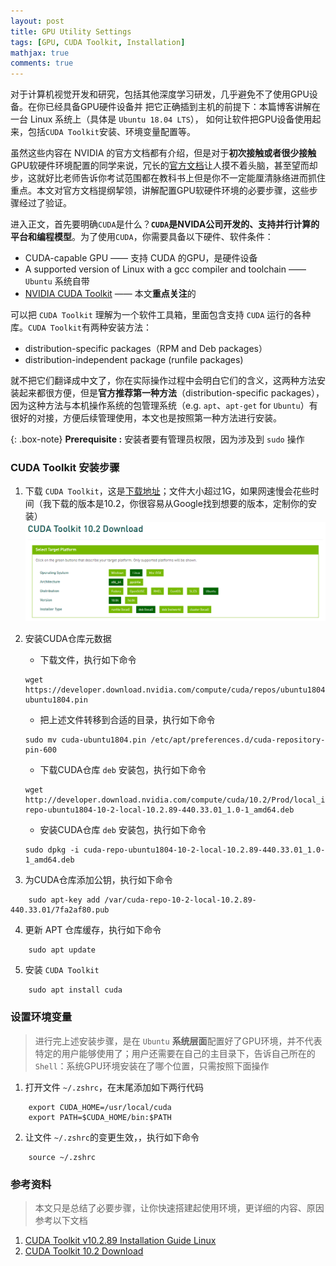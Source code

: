 ```yaml
---
layout: post
title: GPU Utility Settings
tags: [GPU, CUDA Toolkit, Installation]
mathjax: true
comments: true
---
```


对于计算机视觉开发和研究，包括其他深度学习研发，几乎避免不了使用GPU设备。在你已经具备GPU硬件设备并
把它正确插到主机的前提下：本篇博客讲解在一台 Linux 系统上（具体是 `Ubuntu 18.04 LTS`），
如何让软件把GPU设备使用起来，包括`CUDA Toolkit`安装、环境变量配置等。

虽然这些内容在 NVIDIA 的官方文档都有介绍，但是对于**初次接触或者很少接触**GPU软硬件环境配置的同学来说，冗长的[官方文档](https://docs.nvidia.com/cuda/archive/10.2/cuda-installation-guide-linux/index.html)让人摸不着头脑，甚至望而却步，这就好比老师告诉你考试范围都在教科书上但是你不一定能厘清脉络进而抓住重点。本文对官方文档提纲挈领，讲解配置GPU软硬件环境的必要步骤，这些步骤经过了验证。

进入正文，首先要明确`CUDA`是什么？**`CUDA`是NVIDA公司开发的、支持并行计算的平台和编程模型**。为了使用`CUDA`，你需要具备以下硬件、软件条件：
* CUDA-capable GPU —— 支持 CUDA 的GPU，是硬件设备
* A supported version of Linux with a gcc compiler and toolchain —— `Ubuntu` 系统自带
* [NVIDIA CUDA Toolkit](http://developer.nvidia.com/cuda-downloads) —— 本文**重点关注**的

可以把 `CUDA Toolkit` 理解为一个软件工具箱，里面包含支持 `CUDA` 运行的各种库。`CUDA Toolkit`有两种安装方法：
* distribution-specific packages（RPM and Deb packages）
* distribution-independent package (runfile packages)

就不把它们翻译成中文了，你在实际操作过程中会明白它们的含义，这两种方法安装起来都很方便，但是**官方推荐第一种方法**（distribution-specific packages），因为这种方法与本机操作系统的包管理系统（e.g. `apt`、`apt-get` for `Ubuntu`）有很好的对接，方便后续管理使用，本文也是按照第一种方法进行安装。


{: .box-note}
**Prerequisite :** 安装者要有管理员权限，因为涉及到 `sudo` 操作

### CUDA Toolkit 安装步骤
1. 下载 `CUDA Toolkit`，这是[下载地址](https://developer.nvidia.com/cuda-10.2-download-archive?target_os=Linux&target_arch=x86_64&target_distro=Ubuntu&target_version=1804&target_type=deblocal)；文件大小超过1G，如果网速慢会花些时间（我下载的版本是10.2，你很容易从Google找到想要的版本，定制你的安装）
![](../img/post/cuda_toolkit_info.png)

2. 安装CUDA仓库元数据
    * 下载文件，执行如下命令
    ```shell
    wget https://developer.download.nvidia.com/compute/cuda/repos/ubuntu1804/x86_64/cuda-ubuntu1804.pin
    ```

    * 把上述文件转移到合适的目录，执行如下命令
    ```shell
    sudo mv cuda-ubuntu1804.pin /etc/apt/preferences.d/cuda-repository-pin-600
    ```

    * 下载CUDA仓库 `deb` 安装包，执行如下命令
    ```shell
    wget http://developer.download.nvidia.com/compute/cuda/10.2/Prod/local_installers/cuda-repo-ubuntu1804-10-2-local-10.2.89-440.33.01_1.0-1_amd64.deb
    ```

    * 安装CUDA仓库 `deb` 安装包，执行如下命令
    ```shell
    sudo dpkg -i cuda-repo-ubuntu1804-10-2-local-10.2.89-440.33.01_1.0-1_amd64.deb
    ```

2. 为CUDA仓库添加公钥，执行如下命令
```shell
    sudo apt-key add /var/cuda-repo-10-2-local-10.2.89-440.33.01/7fa2af80.pub
```

4. 更新 APT 仓库缓存，执行如下命令
```shell
    sudo apt update
```

5. 安装 `CUDA Toolkit`
```shell
    sudo apt install cuda
```

### 设置环境变量
> 进行完上述安装步骤，是在 `Ubuntu` **系统层面**配置好了GPU环境，并不代表特定的用户能够使用了；用户还需要在自己的主目录下，告诉自己所在的`Shell`：系统GPU环境安装在了哪个位置，只需按照下面操作

1. 打开文件 `~/.zshrc`，在末尾添加如下两行代码
```shell
    export CUDA_HOME=/usr/local/cuda
    export PATH=$CUDA_HOME/bin:$PATH
```

2. 让文件 `~/.zshrc`的变更生效，，执行如下命令
```shell
    source ~/.zshrc
```

### 参考资料
> 本文只是总结了必要步骤，让你快速搭建起使用环境，更详细的内容、原因参考以下文档

1. [CUDA Toolkit v10.2.89 Installation Guide Linux](https://docs.nvidia.com/cuda/archive/10.2/cuda-installation-guide-linux/index.html)
2. [CUDA Toolkit 10.2 Download](https://developer.nvidia.com/cuda-10.2-download-archive?target_os=Linux&target_arch=x86_64&target_distro=Ubuntu&target_version=1804&target_type=deblocal)